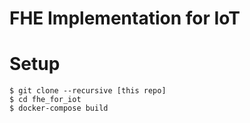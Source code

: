 # FHE Implementation for IoT

# Setup

```
$ git clone --recursive [this repo]
$ cd fhe_for_iot
$ docker-compose build
```
